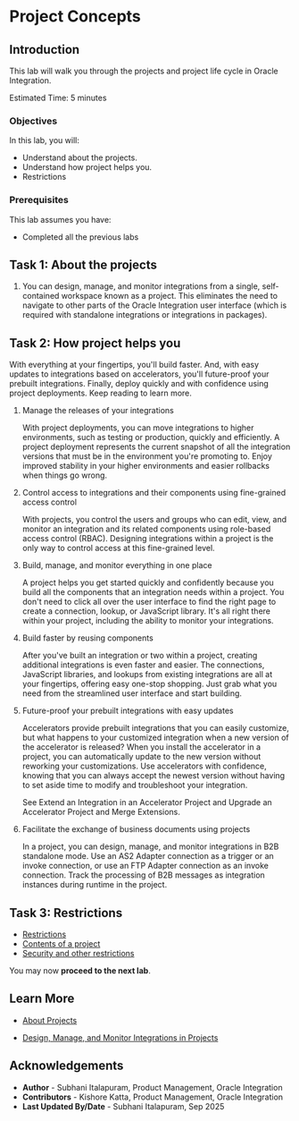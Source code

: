 # Project Concepts

## Introduction

This lab will walk you through the projects and project life cycle in Oracle Integration.

Estimated Time: 5 minutes

### Objectives

In this lab, you will:

- Understand about the projects.
- Understand how project helps you.
- Restrictions

### Prerequisites

This lab assumes you have:

- Completed all the previous labs

## Task 1: About the projects

1. You can design, manage, and monitor integrations from a single, self-contained workspace known as a project. This eliminates the need to navigate to other parts of the Oracle Integration user interface (which is required with standalone integrations or integrations in packages).

## Task 2: How project helps you

With everything at your fingertips, you'll build faster. And, with easy updates to integrations based on accelerators, you'll future-proof your prebuilt integrations. Finally, deploy quickly and with confidence using project deployments. Keep reading to learn more.

1. Manage the releases of your integrations

    With project deployments, you can move integrations to higher environments, such as testing or production, quickly and efficiently. A project deployment represents the current snapshot of all the integration versions that must be in the environment you're promoting to. Enjoy improved stability in your higher environments and easier rollbacks when things go wrong.
2. Control access to integrations and their components using fine-grained access control

    With projects, you control the users and groups who can edit, view, and monitor an integration and its related components using role-based access control (RBAC). Designing integrations within a project is the only way to control access at this fine-grained level.
3. Build, manage, and monitor everything in one place

    A project helps you get started quickly and confidently because you build all the components that an integration needs within a project. You don't need to click all over the user interface to find the right page to create a connection, lookup, or JavaScript library. It's all right there within your project, including the ability to monitor your integrations.

4. Build faster by reusing components

    After you've built an integration or two within a project, creating additional integrations is even faster and easier. The connections, JavaScript libraries, and lookups from existing integrations are all at your fingertips, offering easy one-stop shopping. Just grab what you need from the streamlined user interface and start building.

5. Future-proof your prebuilt integrations with easy updates

    Accelerators provide prebuilt integrations that you can easily customize, but what happens to your customized integration when a new version of the accelerator is released? When you install the accelerator in a project, you can automatically update to the new version without reworking your customizations. Use accelerators with confidence, knowing that you can always accept the newest version without having to set aside time to modify and troubleshoot your integration.

    See Extend an Integration in an Accelerator Project and Upgrade an Accelerator Project and Merge Extensions.

6. Facilitate the exchange of business documents using projects

    In a project, you can design, manage, and monitor integrations in B2B standalone mode. Use an AS2 Adapter connection as a trigger or an invoke connection, or use an FTP Adapter connection as an invoke connection. Track the processing of B2B messages as integration instances during runtime in the project.

## Task 3: Restrictions

- [Restrictions](https://docs.oracle.com/en/cloud/paas/application-integration/integrations-user/manage-project.html#GUID-A26A0ABD-9F80-4E6F-B34D-B7B51E5F43B6__DEF)
- [Contents of a project](https://docs.oracle.com/en/cloud/paas/application-integration/integrations-user/restrictions-projects.html)
- [Security and other restrictions](https://docs.oracle.com/en/cloud/paas/application-integration/integrations-user/restrictions-projects.html)

You may now **proceed to the next lab**.

## Learn More

- [About Projects](https://docs.oracle.com/en/cloud/paas/application-integration/integrations-user/release-management.html)

- [Design, Manage, and Monitor Integrations in Projects](https://docs.oracle.com/en/cloud/paas/application-integration/integrations-user/designing-managing-and-monitoring-integrations-projects.html)

## Acknowledgements

* **Author** - Subhani Italapuram, Product Management, Oracle Integration
* **Contributors** - Kishore Katta, Product Management, Oracle Integration
* **Last Updated By/Date** - Subhani Italapuram, Sep 2025
